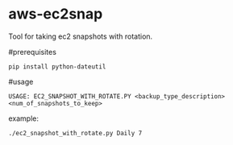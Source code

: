 # aws-ec2snap
Tool for taking ec2 snapshots with rotation.

#prerequisites

```
pip install python-dateutil
```

#usage

```
USAGE: EC2_SNAPSHOT_WITH_ROTATE.PY <backup_type_description> <num_of_snapshots_to_keep>
```

example:

```
./ec2_snapshot_with_rotate.py Daily 7
```

